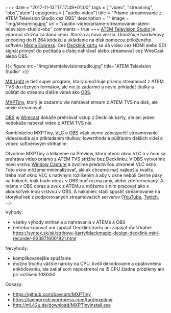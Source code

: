 +++
date = "2017-11-13T17:17:49+01:00"
tags = [ "video", "streaming", "obs","atem"]
categories = [ "audio-video"]
title = "Priame streamovanie z ATEM Television Studio cez OBS"
description = ""
image = "img/streaming.jpg"
url = "/audio-video/priame-streamovanie-atem-television-studio-obs"
comments = true
+++
[ATEM Television Studio](https://www.blackmagicdesign.com/products/atemtelevisionstudiohd) je výborná strižňa za danú cenu. Staršia aj nová verzia. Umožňuje hardvérový encoding do H.264 kódeku a ukladanie na disk pomocou priloženého softvéru [Media Express](https://www.blackmagicdesign.com/products/decklink/mediaexpress). Cez [Decklink kartu](https://www.blackmagicdesign.com/products/decklink) sa dá video cez HDMI alebo SDI signál priniesť do počítača a ďalej nahrávať alebo streamovať cez WireCast alebo OBS.

{{< figure src="/img/atemtelevisionstudio.jpg" title="ATEM Television Studio" >}}

[MX Light](http://mxlight.co.uk) je tiež super program, ktorý umožňuje priamo streamovať z ATEM TVS do rôznych formátov, ale nie je zadarmo a nevie prikladať titulky a púšťať do streamu ďalšie videá ako [OBS](https://obsproject.com).

[MXPTiny](https://ianmorrish.wordpress.com/tag/mxptiny/), ktorý je zadarmo vie nahrávať stream z ATEM TVS na disk, ale nevie streamovať.

[OBS](https://obsproject.com) aj [Wirecast](https://www.telestream.net/wirecast/overview.htm) dokáže prehrávať vstup z Decklink karty, ale ani jeden nedokáže naberať video z ATEM TVS nie.

Kombináciou MXPTiny, [VLC](https://www.videolan.org) a [OBS](https://obsproject.com) však vieme zabezpečiť streamovanie videa/audia aj s prikladaním titulkov, lowerthirds  a púšťaním ďalších videí a vôbec softvérovým strihaním.

Otvoríme MXPTiny a klikneme na Preview, ktorý otvorí okno VLC a v ňom sa prehráva video priamo z ATEM TVS strižne bez Decklinku.
V OBS vytvoríme novú vrstvu [Window Capture](https://jp9000.github.io/OBS/sources/windowcapture.html) a zvolíme predchvíľou otvorené VLC okno. Toto okno môžeme minimalizovať, ale ak chceme mať najlepšiu kvalitu, treba mať okno VLC s natívnym rozlíšením a aby v okne neboli čierne pásy na bokoch, inak bude obraz v OBS buď rozmazaný, alebo zdeformovaný.
A máme v OBS obraz a zvuk z ATEMu a môžeme s ním pracovať ako s akoukoľvek inou vrstvou v OBS. A nakoniec stačí spustiť streamovanie na ktorýkoľvek z podporovaných streamovacích serverov ([YouTube](https://www.youtube.com/channel/UC4R8DWoMoI7CAwX8_LjQHig), [Twitch](https://go.twitch.tv), ...).

Výhody:

 - všetky výhody strihania a nahrávania v ATEMe a OBS
 - netreba kupovať ani zapájať Decklink kartu ani zapájať ďalší kábel https://syntex.sk/sk/strihove-karty/blackmagic-design-decklink-mini-recorder-9338716001921.html

Nevýhody:

 - komplikovanejšie spúšťanie
 - možno trochu väčšie nároky na CPU, kvôli dekódovanie a opätovnému enkódovaniu, ale zatiaľ som nepostrehol na i5 CPU žiadne problémy ani pri rozlíšení 1080i50

Odkazy:

 - https://github.com/baycom/MXPTiny
 - https://ianmorrish.wordpress.com/tag/mxptiny/
 - http://ml.42u.de/download/MXPTinyinstall.exe
